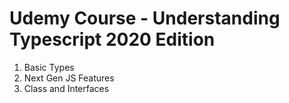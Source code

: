 # Udemy Course - Understanding Typescript 2020 Edition

1. Basic Types
2. Next Gen JS Features
3. Class and Interfaces